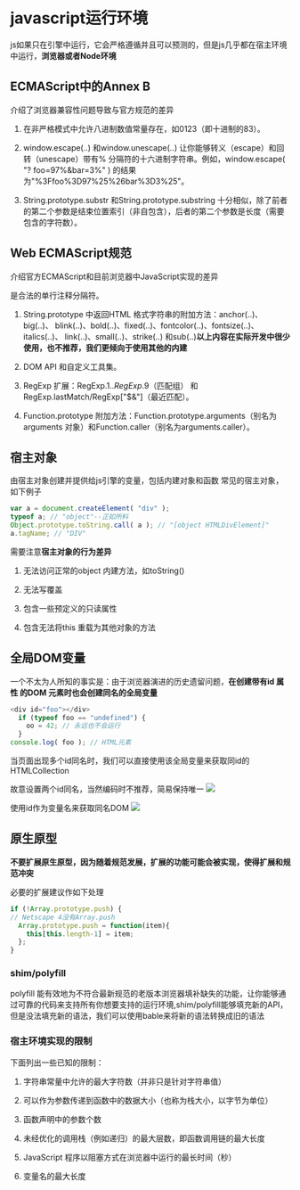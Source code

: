 # javascript运行环境

js如果只在引擎中运行，它会严格遵循并且可以预测的，但是js几乎都在宿主环境中运行，**浏览器或者Node环境**

## ECMAScript中的Annex B
介绍了浏览器兼容性问题导致与官方规范的差异

1. 在非严格模式中允许八进制数值常量存在，如0123（即十进制的83）。

2. window.escape(..) 和window.unescape(..) 让你能够转义（escape）和回转（unescape）带有% 分隔符的十六进制字符串。例如，window.escape( "? foo=97%&bar=3%" ) 的结果为"%3Ffoo%3D97%25%26bar%3D3%25"。

3. String.prototype.substr 和String.prototype.substring 十分相似，除了前者的第二个参数是结束位置索引（非自包含），后者的第二个参数是长度（需要包含的字符数）。

## Web ECMAScript规范


介绍官方ECMAScript和目前浏览器中JavaScript实现的差异

<!-- 和--> 是合法的单行注释分隔符。

1. String.prototype 中返回HTML 格式字符串的附加方法：anchor(..)、big(..)、
blink(..)、bold(..)、fixed(..)、fontcolor(..)、fontsize(..)、italics(..)、
link(..)、small(..)、strike(..) 和sub(..)**以上内容在实际开发中很少使用，也不推荐，我们更倾向于使用其他的内建**

2. DOM API 和自定义工具集。

3. RegExp 扩展：RegExp.$1 .. RegExp.$9（匹配组） 和RegExp.lastMatch/RegExp["$&"]（最近匹配）。

4. Function.prototype 附加方法：Function.prototype.arguments（别名为arguments 对象）和Function.caller（别名为arguments.caller）。

## 宿主对象 
由宿主对象创建并提供给js引擎的变量，包括内建对象和函数
常见的宿主对象，如下例子
```js
var a = document.createElement( "div" );
typeof a; // "object"--正如所料
Object.prototype.toString.call( a ); // "[object HTMLDivElement]"
a.tagName; // "DIV"
```
需要注意**宿主对象的行为差异**

1. 无法访问正常的object 内建方法，如toString()

2. 无法写覆盖

3. 包含一些预定义的只读属性

4. 包含无法将this 重载为其他对象的方法

## 全局DOM变量

一个不太为人所知的事实是：由于浏览器演进的历史遗留问题，**在创建带有id 属性
的DOM 元素时也会创建同名的全局变量**
```js
<div id="foo"></div>
  if (typeof foo == "undefined") {
    oo = 42; // 永远也不会运行
  }
console.log( foo ); // HTML元素
```
当页面出现多个id同名时，我们可以直接使用该全局变量来获取同id的HTMLCollection

故意设置两个id同名，当然编码时不推荐，简易保持唯一
![](https://img2018.cnblogs.com/blog/1361028/201903/1361028-20190321005447181-2011121765.png)

使用id作为变量名来获取同名DOM
![](https://img2018.cnblogs.com/blog/1361028/201903/1361028-20190321005517270-736407046.png)

## 原生原型

**不要扩展原生原型，因为随着规范发展，扩展的功能可能会被实现，使得扩展和规范冲突**

必要的扩展建议作如下处理
```js
if (!Array.prototype.push) {
// Netscape 4没有Array.push
  Array.prototype.push = function(item){
    this[this.length-1] = item;
  };
}
```

### shim/polyfill

polyfill 能有效地为不符合最新规范的老版本浏览器填补缺失的功能，让你能够通过可靠的代码来支持所有你想要支持的运行环境,shim/polyfill能够填充新的API，但是没法填充新的语法，我们可以使用bable来将新的语法转换成旧的语法



### 宿主环境实现的限制

下面列出一些已知的限制：

1. 字符串常量中允许的最大字符数（并非只是针对字符串值）

2. 可以作为参数传递到函数中的数据大小（也称为栈大小，以字节为单位）

3. 函数声明中的参数个数

4. 未经优化的调用栈（例如递归）的最大层数，即函数调用链的最大长度

5. JavaScript 程序以阻塞方式在浏览器中运行的最长时间（秒）

6. 变量名的最大长度